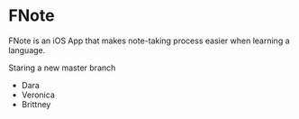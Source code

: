 # FNote

FNote is an iOS App that makes note-taking process easier when learning a language.

Staring a new master branch

- Dara
- Veronica
- Brittney